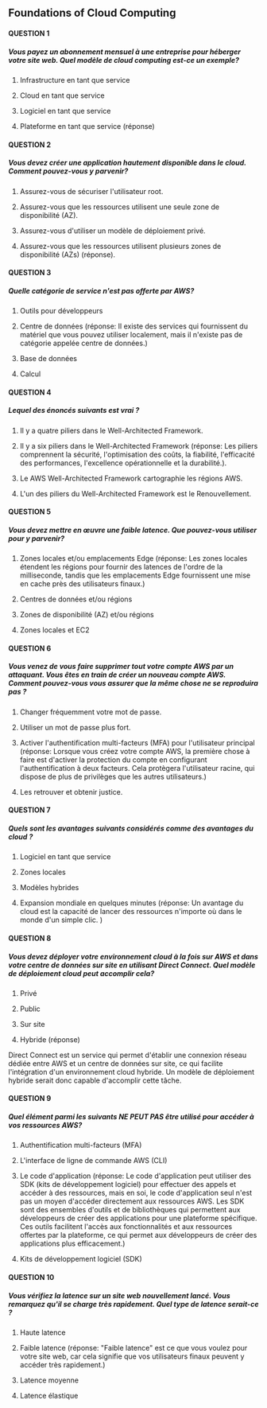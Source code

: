 ## Foundations of Cloud Computing


#### QUESTION 1

##### Vous payez un abonnement mensuel à une entreprise pour héberger votre site web. Quel modèle de cloud computing est-ce un exemple?

1. Infrastructure en tant que service

2. Cloud en tant que service

3. Logiciel en tant que service

4. Plateforme en tant que service (réponse)

#### QUESTION 2

##### Vous devez créer une application hautement disponible dans le cloud. Comment pouvez-vous y parvenir?

1. Assurez-vous de sécuriser l'utilisateur root.

2. Assurez-vous que les ressources utilisent une seule zone de disponibilité (AZ).

3. Assurez-vous d'utiliser un modèle de déploiement privé.

4. Assurez-vous que les ressources utilisent plusieurs zones de disponibilité (AZs) (réponse).

#### QUESTION 3

##### Quelle catégorie de service n'est pas offerte par AWS?

1. Outils pour développeurs 

2. Centre de données (réponse: Il existe des services qui fournissent du matériel que vous pouvez utiliser localement, mais il n'existe pas de catégorie appelée centre de données.)

3. Base de données

4. Calcul

#### QUESTION 4

##### Lequel des énoncés suivants est vrai ?

1. Il y a quatre piliers dans le Well-Architected Framework.

2. Il y a six piliers dans le Well-Architected Framework (réponse: Les piliers comprennent la sécurité, l'optimisation des coûts, la fiabilité, l'efficacité des performances, l'excellence opérationnelle et la durabilité.).

3. Le AWS Well-Architected Framework cartographie les régions AWS.

4. L'un des piliers du Well-Architected Framework est le Renouvellement.

#### QUESTION 5

##### Vous devez mettre en œuvre une faible latence. Que pouvez-vous utiliser pour y parvenir?

1. Zones locales et/ou emplacements Edge (réponse: Les zones locales étendent les régions pour fournir des latences de l'ordre de la milliseconde, tandis que les emplacements Edge fournissent une mise en cache près des utilisateurs finaux.)

2. Centres de données et/ou régions

3. Zones de disponibilité (AZ) et/ou régions

4. Zones locales et EC2

#### QUESTION 6

##### Vous venez de vous faire supprimer tout votre compte AWS par un attaquant. Vous êtes en train de créer un nouveau compte AWS. Comment pouvez-vous vous assurer que la même chose ne se reproduira pas ?

1. Changer fréquemment votre mot de passe.

2. Utiliser un mot de passe plus fort.

3. Activer l'authentification multi-facteurs (MFA) pour l'utilisateur principal (réponse: Lorsque vous créez votre compte AWS, la première chose à faire est d'activer la protection du compte en configurant l'authentification à deux facteurs. Cela protègera l'utilisateur racine, qui dispose de plus de privilèges que les autres utilisateurs.)

4. Les retrouver et obtenir justice.

#### QUESTION 7

##### Quels sont les avantages suivants considérés comme des avantages du cloud ?

1. Logiciel en tant que service

2. Zones locales

3. Modèles hybrides

4. Expansion mondiale en quelques minutes (réponse: Un avantage du cloud est la capacité de lancer des ressources n'importe où dans le monde d'un simple clic. )

#### QUESTION 8

##### Vous devez déployer votre environnement cloud à la fois sur AWS et dans votre centre de données sur site en utilisant Direct Connect. Quel modèle de déploiement cloud peut accomplir cela?

1. Privé

2. Public

3. Sur site

4. Hybride (réponse)

Direct Connect est un service qui permet d'établir une connexion réseau dédiée entre AWS et un centre de données sur site, ce qui facilite l'intégration d'un environnement cloud hybride. Un modèle de déploiement hybride serait donc capable d'accomplir cette tâche.

#### QUESTION 9

##### Quel élément parmi les suivants NE PEUT PAS être utilisé pour accéder à vos ressources AWS?

1. Authentification multi-facteurs (MFA)

2. L'interface de ligne de commande AWS (CLI)

3. Le code d'application (réponse: Le code d'application peut utiliser des SDK (kits de développement logiciel) pour effectuer des appels et accéder à des ressources, mais en soi, le code d'application seul n'est pas un moyen d'accéder directement aux ressources AWS. Les SDK sont des ensembles d'outils et de bibliothèques qui permettent aux développeurs de créer des applications pour une plateforme spécifique. Ces outils facilitent l'accès aux fonctionnalités et aux ressources offertes par la plateforme, ce qui permet aux développeurs de créer des applications plus efficacement.)

4. Kits de développement logiciel (SDK)

#### QUESTION 10

##### Vous vérifiez la latence sur un site web nouvellement lancé. Vous remarquez qu'il se charge très rapidement. Quel type de latence serait-ce ?

1. Haute latence

2. Faible latence (réponse: "Faible latence" est ce que vous voulez pour votre site web, car cela signifie que vos utilisateurs finaux peuvent y accéder très rapidement.)

3. Latence moyenne

4. Latence élastique